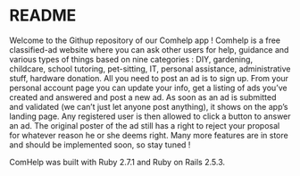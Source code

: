 # README

Welcome to the Githup repository of our Comhelp app !
Comhelp is a free classified-ad website where you can ask other users for help, guidance and various types of things based on nine categories : DIY, gardening, childcare, school tutoring, pet-sitting, IT, personal assistance, administrative stuff, hardware donation.
All you need to post an ad is to sign up. From your personal account page you can update your info, get a listing of ads you’ve created and answered and post a new ad.
As soon as an ad is submitted and validated (we can’t just let anyone post anything), it shows on the app’s landing page. Any registered user is then allowed to click a button to answer an ad. The original poster of the ad still has a right to reject your proposal for whatever reason he or she deems right.
Many more features are in store and should be implemented soon, so stay tuned !

ComHelp was built with Ruby 2.7.1 and Ruby on Rails 2.5.3.
